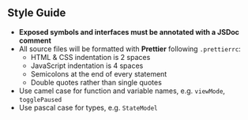 ## Style Guide
  - **Exposed symbols and interfaces must be annotated with a JSDoc comment**
  - All source files will be formatted with **Prettier** following `.prettierrc`:
    - HTML & CSS indentation is 2 spaces
    - JavaScript indentation is 4 spaces
    - Semicolons at the end of every statement
    - Double quotes rather than single quotes
  - Use camel case for function and variable names, e.g. `viewMode`, `togglePaused`
  - Use pascal case for types, e.g. `StateModel`
